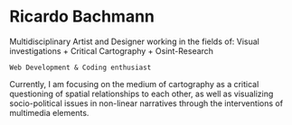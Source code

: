# Ricardo Bachmann
Multidisciplinary Artist and Designer working in the fields of: Visual investigations + Critical Cartography + Osint-Research


`Web Development & Coding enthusiast` 

Currently, I am focusing on the medium of cartography as a critical questioning of spatial relationships to each other, as well as visualizing socio-political issues in non-linear narratives through the interventions of multimedia elements.


